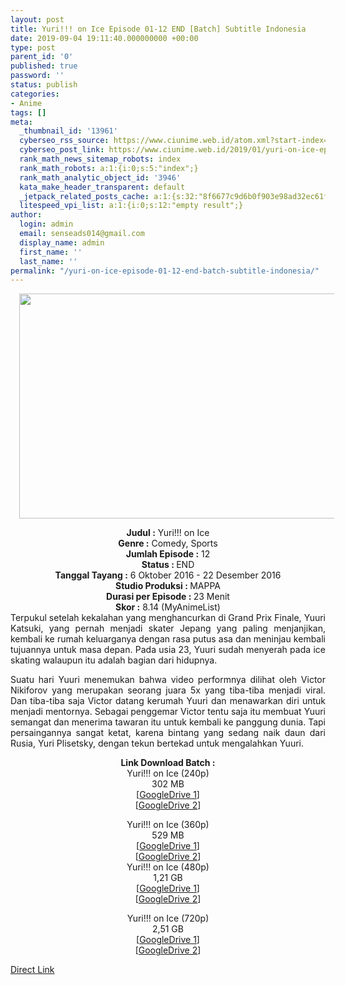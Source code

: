 ```yaml
---
layout: post
title: Yuri!!! on Ice Episode 01-12 END [Batch] Subtitle Indonesia
date: 2019-09-04 19:11:40.000000000 +00:00
type: post
parent_id: '0'
published: true
password: ''
status: publish
categories:
- Anime
tags: []
meta:
  _thumbnail_id: '13961'
  cyberseo_rss_source: https://www.ciunime.web.id/atom.xml?start-index=3901&max-results=150
  cyberseo_post_link: https://www.ciunime.web.id/2019/01/yuri-on-ice-episode-01-12-end-batch.html
  rank_math_news_sitemap_robots: index
  rank_math_robots: a:1:{i:0;s:5:"index";}
  rank_math_analytic_object_id: '3946'
  kata_make_header_transparent: default
  _jetpack_related_posts_cache: a:1:{s:32:"8f6677c9d6b0f903e98ad32ec61f8deb";a:2:{s:7:"expires";i:1650196770;s:7:"payload";a:0:{}}}
  litespeed_vpi_list: a:1:{i:0;s:12:"empty result";}
author:
  login: admin
  email: senseads014@gmail.com
  display_name: admin
  first_name: ''
  last_name: ''
permalink: "/yuri-on-ice-episode-01-12-end-batch-subtitle-indonesia/"
---
```

<div class="separator" style="clear: both; text-align: center;"><a href="https://3.bp.blogspot.com/-_fnZYEZqEjo/XEBWJKkJ9fI/AAAAAAAAH3M/cj8p7ejHMPskjnjpiqTKKK3U1SpLkum8QCLcBGAs/s1600/Yuri%2521%2521%2521%2Bon%2BIce.jpg" imageanchor="1" style="margin-left: 1em; margin-right: 1em;"><img border="0" data-original-height="720" data-original-width="1280" height="360" src="{{ site.baseurl }}/assets/2019/09/Yuri%2521%2521%2521%2Bon%2BIce.jpg" width="640" /></a></div>
<p>
<div style="text-align: center;"><b>Judul</b><b><b> </b>:</b> Yuri!!! on Ice</div>
<div style="text-align: center;"><b><b>Genre :</b></b> <b></b>Comedy, Sports</div>
<div style="text-align: center;"><b>Jumlah Episode :</b> 12<br /><b>Status :&nbsp;</b>END<br /><b>Tanggal Tayang :</b> <b></b>6 Oktober 2016 - 22 Desember 2016<br /><b>Studio Produksi : </b>MAPPA<br /><b>Durasi per Episode :&nbsp;</b>23 Menit</div>
<div style="text-align: center;"><b>Skor :</b> 8.14 (MyAnimeList)</div>
<div style="text-align: center;"></div>
<div style="text-align: justify;">Terpukul setelah kekalahan yang menghancurkan di Grand Prix Finale, Yuuri Katsuki, yang pernah menjadi skater Jepang yang paling menjanjikan, kembali ke rumah keluarganya dengan rasa putus asa dan meninjau kembali tujuannya untuk masa depan. Pada usia 23, Yuuri sudah menyerah pada ice skating walaupun itu adalah bagian dari hidupnya.</p>
<p>Suatu hari Yuuri menemukan bahwa video performnya dilihat oleh Victor Nikiforov yang merupakan seorang juara 5x yang tiba-tiba menjadi viral. Dan tiba-tiba saja Victor datang kerumah Yuuri dan menawarkan diri untuk menjadi mentornya. Sebagai penggemar Victor tentu saja itu membuat Yuuri semangat dan menerima tawaran itu untuk kembali ke panggung dunia.&nbsp;Tapi persaingannya sangat ketat, karena bintang yang sedang naik daun dari Rusia, Yuri Plisetsky, dengan tekun bertekad untuk mengalahkan Yuuri.</p></div>
<div style="text-align: justify;"></div>
<div style="text-align: justify;"></div>
<div style="text-align: center;"><b>Link Download Batch :</b></div>
<div style="text-align: center;">
<div style="text-align: center;">Yuri!!! on Ice (240p)</div>
<div style="text-align: center;">302 MB<br />[<a href="https://drive.google.com/file/d/19HB3s3bM2KDRVPO0fcqgKN3HmnY6Hqg-/view" target="_blank" rel="noopener">GoogleDrive 1</a>]<br />[<a href="https://drive.google.com/file/d/1AjQI9lJUGxo0IHEWmlFT9egZ-UbePQdI/view" target="_blank" rel="noopener">GoogleDrive 2</a>]</p>
</div>
</div>
<div style="text-align: center;">Yuri!!! on Ice (360p)</div>
<div style="text-align: center;">529 MB</div>
<div style="text-align: center;">[<a href="https://drive.google.com/file/d/1FH7kRBJ27uuTFBywmwV7XOsNP8sV5rdb/view" target="_blank" rel="noopener">GoogleDrive 1</a>]<br />[<a href="https://drive.google.com/file/d/1CfHz3GjEn5YQnZ2meFRe7meSHrx1WEFs/view" target="_blank" rel="noopener">GoogleDrive 2</a>]</div>
<div style="text-align: center;"></div>
<div style="text-align: center;">Yuri!!! on Ice (480p)<br />1,21 GB</div>
<div style="text-align: center;">[<a href="https://drive.google.com/file/d/1Q5Q18f8sZW7kMRffXD8K4OF9dabA82Pa/view" target="_blank" rel="noopener">GoogleDrive 1</a>]<br />[<a href="https://drive.google.com/file/d/1155kyvEu7_Csr6DMjPdCy1dfY-ij1xsL/view" target="_blank" rel="noopener">GoogleDrive 2</a>]</p>
<p>Yuri!!! on Ice (720p)<br />2,51 GB<br />[<a href="https://drive.google.com/file/d/16j7GknR7d8sy52-Fc9IewdSVocAovrZu/view" target="_blank" rel="noopener">GoogleDrive 1</a>]<br />[<a href="https://drive.google.com/file/d/1OEunhZ0IHjoPw0ejvMEnmeA5rihat3WT/view" target="_blank" rel="noopener">GoogleDrive 2</a>]</div>
<link rel="stylesheet" href="https://cdnjs.cloudflare.com/ajax/libs/font-awesome/4.7.0/css/font-awesome.min.css" />
<div class="divbtn"> <a href="https://handymansurrender.com/fihup8buzv?key=94550f7ce39444073321dde3b8782f97" class="btn"><i class="fa fa-download"></i> Direct Link</a> </div>

